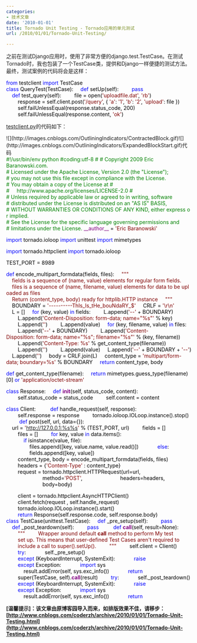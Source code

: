 ```yaml
---
categories:
- 技术文章
date: '2010-01-01'
title: Tornado Unit Testing - Tornado应用的单元测试
url: /2010/01/01/Tornado-Unit-Testing/

---
```



之前在测试Django应用时，使用了非常方便的django.test.TestCase。在测试Tornado时，我也包装了一个TestCase类，提供和Django一样便捷的测试方法。最终，测试案例的代码将会是这样：
<div class="cnblogs_code"><div><span style="color: #0000ff;">from</span><span style="color: #000000;">&nbsp;testclient&nbsp;</span><span style="color: #0000ff;">import</span><span style="color: #000000;">&nbsp;TestCase
<br />
</span><span style="color: #0000ff;">class</span><span style="color: #000000;">&nbsp;QueryTest(TestCase):
&nbsp;&nbsp;&nbsp;&nbsp;</span><span style="color: #0000ff;">def</span><span style="color: #000000;">&nbsp;setUp(self):
&nbsp;&nbsp;&nbsp;&nbsp;&nbsp;&nbsp;&nbsp;&nbsp;</span><span style="color: #0000ff;">pass</span><span style="color: #000000;">
&nbsp;&nbsp;&nbsp;&nbsp;</span><span style="color: #0000ff;">def</span><span style="color: #000000;">&nbsp;test_query(self):
&nbsp;&nbsp;&nbsp;&nbsp;&nbsp;&nbsp;&nbsp;&nbsp;file&nbsp;</span><span style="color: #000000;">=</span><span style="color: #000000;">&nbsp;open(</span><span style="color: #800000;">'</span><span style="color: #800000;">uploadfile.dat</span><span style="color: #800000;">'</span><span style="color: #000000;">,&nbsp;</span><span style="color: #800000;">'</span><span style="color: #800000;">rb</span><span style="color: #800000;">'</span><span style="color: #000000;">)
&nbsp;&nbsp;&nbsp;&nbsp;&nbsp;&nbsp;&nbsp;&nbsp;response&nbsp;</span><span style="color: #000000;">=</span><span style="color: #000000;">&nbsp;self.client.post(</span><span style="color: #800000;">'</span><span style="color: #800000;">/query</span><span style="color: #800000;">'</span><span style="color: #000000;">,&nbsp;{&nbsp;</span><span style="color: #800000;">'</span><span style="color: #800000;">a</span><span style="color: #800000;">'</span><span style="color: #000000;">:&nbsp;</span><span style="color: #800000;">'</span><span style="color: #800000;">1</span><span style="color: #800000;">'</span><span style="color: #000000;">,&nbsp;<span style="color: #800000;">'</span><span style="color: #800000;">b</span><span style="color: #800000;">'</span><span style="color: #000000;">:&nbsp;</span><span style="color: #800000;">'</span><span style="color: #800000;">2</span><span style="color: #800000;">'</span><span style="color: #000000;">,</span> </span><span style="color: #800000;">'upload</span><span style="color: #800000;">'</span><span style="color: #000000;">:&nbsp;file&nbsp;})
<br />
&nbsp;&nbsp;&nbsp;&nbsp;&nbsp;&nbsp;&nbsp;&nbsp;self.failUnlessEqual(response.status_code,&nbsp;</span><span style="color: #000000;">200</span><span style="color: #000000;">)
&nbsp;&nbsp;&nbsp;&nbsp;&nbsp;&nbsp;&nbsp;&nbsp;self.failUnlessEqual(response.content,&nbsp;</span><span style="color: #800000;">'</span><span style="color: #800000;">ok</span><span style="color: #800000;">'</span><span style="color: #000000;">)</span></div></div>

[testclient.py](http://coderzh.googlecode.com/svn/trunk/CodeSnippet/testclient.py)的代码如下：&nbsp;
<div class="cnblogs_code" onclick="cnblogs_code_show('fff10722-a93a-42d1-afd6-002962c65b03')">![](http://images.cnblogs.com/OutliningIndicators/ContractedBlock.gif)![](http://images.cnblogs.com/OutliningIndicators/ExpandedBlockStart.gif)<span class="cnblogs_code_collapse">代码</span><div id="cnblogs_code_open_fff10722-a93a-42d1-afd6-002962c65b03"><div><span style="color: #008000;">#</span><span style="color: #008000;">!/usr/bin/env&nbsp;python</span><span style="color: #008000;">
#</span><span style="color: #008000;">coding:utf-8</span><span style="color: #008000;">
#
#</span><span style="color: #008000;">&nbsp;Copyright&nbsp;2009&nbsp;Eric Baranowski.com.</span><span style="color: #008000;">
#</span><span style="color: #008000;">&nbsp;Licensed&nbsp;under&nbsp;the&nbsp;Apache&nbsp;License,&nbsp;Version&nbsp;2.0&nbsp;(the&nbsp;"License");</span><span style="color: #008000;">
#</span><span style="color: #008000;">&nbsp;you&nbsp;may&nbsp;not&nbsp;use&nbsp;this&nbsp;file&nbsp;except&nbsp;in&nbsp;compliance&nbsp;with&nbsp;the&nbsp;License.</span><span style="color: #008000;">
#</span><span style="color: #008000;">&nbsp;You&nbsp;may&nbsp;obtain&nbsp;a&nbsp;copy&nbsp;of&nbsp;the&nbsp;License&nbsp;at</span><span style="color: #008000;">
#
#</span><span style="color: #008000;">&nbsp;&nbsp;&nbsp;&nbsp;&nbsp;http://www.apache.org/licenses/LICENSE-2.0</span><span style="color: #008000;">
#
#</span><span style="color: #008000;">&nbsp;Unless&nbsp;required&nbsp;by&nbsp;applicable&nbsp;law&nbsp;or&nbsp;agreed&nbsp;to&nbsp;in&nbsp;writing,&nbsp;software</span><span style="color: #008000;">
#</span><span style="color: #008000;">&nbsp;distributed&nbsp;under&nbsp;the&nbsp;License&nbsp;is&nbsp;distributed&nbsp;on&nbsp;an&nbsp;"AS&nbsp;IS"&nbsp;BASIS,</span><span style="color: #008000;">
#</span><span style="color: #008000;">&nbsp;WITHOUT&nbsp;WARRANTIES&nbsp;OR&nbsp;CONDITIONS&nbsp;OF&nbsp;ANY&nbsp;KIND,&nbsp;either&nbsp;express&nbsp;or&nbsp;implied.</span><span style="color: #008000;">
#</span><span style="color: #008000;">&nbsp;See&nbsp;the&nbsp;License&nbsp;for&nbsp;the&nbsp;specific&nbsp;language&nbsp;governing&nbsp;permissions&nbsp;and</span><span style="color: #008000;">
#</span><span style="color: #008000;">&nbsp;limitations&nbsp;under&nbsp;the&nbsp;License.</span><span style="color: #008000;">
</span><span style="color: #000000;">
</span><span style="color: #800080;">__author__</span><span style="color: #000000;">&nbsp;</span><span style="color: #000000;">=</span><span style="color: #000000;">&nbsp;</span><span style="color: #800000;">'</span><span style="color: #800000;">Eric Baranowski</span><span style="color: #800000;">'</span><span style="color: #000000;">

</span><span style="color: #0000ff;">import</span><span style="color: #000000;">&nbsp;tornado.ioloop
</span><span style="color: #0000ff;">import</span><span style="color: #000000;">&nbsp;unittest
</span><span style="color: #0000ff;">import</span><span style="color: #000000;">&nbsp;mimetypes

</span><span style="color: #0000ff;">import</span><span style="color: #000000;">&nbsp;tornado.httpclient
</span><span style="color: #0000ff;">import</span><span style="color: #000000;">&nbsp;tornado.ioloop

TEST_PORT&nbsp;</span><span style="color: #000000;">=</span><span style="color: #000000;">&nbsp;</span><span style="color: #000000;">8989</span><span style="color: #000000;">

</span><span style="color: #0000ff;">def</span><span style="color: #000000;">&nbsp;encode_multipart_formdata(fields,&nbsp;files):
&nbsp;&nbsp;&nbsp;&nbsp;</span><span style="color: #800000;">"""</span><span style="color: #800000;">
&nbsp;&nbsp;&nbsp;&nbsp;fields&nbsp;is&nbsp;a&nbsp;sequence&nbsp;of&nbsp;(name,&nbsp;value)&nbsp;elements&nbsp;for&nbsp;regular&nbsp;form&nbsp;fields.
&nbsp;&nbsp;&nbsp;&nbsp;files&nbsp;is&nbsp;a&nbsp;sequence&nbsp;of&nbsp;(name,&nbsp;filename,&nbsp;value)&nbsp;elements&nbsp;for&nbsp;data&nbsp;to&nbsp;be&nbsp;uploaded&nbsp;as&nbsp;files
&nbsp;&nbsp;&nbsp;&nbsp;Return&nbsp;(content_type,&nbsp;body)&nbsp;ready&nbsp;for&nbsp;httplib.HTTP&nbsp;instance
&nbsp;&nbsp;&nbsp;&nbsp;</span><span style="color: #800000;">"""</span><span style="color: #000000;">
&nbsp;&nbsp;&nbsp;&nbsp;BOUNDARY&nbsp;</span><span style="color: #000000;">=</span><span style="color: #000000;">&nbsp;</span><span style="color: #800000;">'</span><span style="color: #800000;">----------ThIs_Is_tHe_bouNdaRY_$</span><span style="color: #800000;">'</span><span style="color: #000000;">
&nbsp;&nbsp;&nbsp;&nbsp;CRLF&nbsp;</span><span style="color: #000000;">=</span><span style="color: #000000;">&nbsp;</span><span style="color: #800000;">'</span><span style="color: #800000;">\r\n</span><span style="color: #800000;">'</span><span style="color: #000000;">
&nbsp;&nbsp;&nbsp;&nbsp;L&nbsp;</span><span style="color: #000000;">=</span><span style="color: #000000;">&nbsp;[]
&nbsp;&nbsp;&nbsp;&nbsp;</span><span style="color: #0000ff;">for</span><span style="color: #000000;">&nbsp;(key,&nbsp;value)&nbsp;</span><span style="color: #0000ff;">in</span><span style="color: #000000;">&nbsp;fields:
&nbsp;&nbsp;&nbsp;&nbsp;&nbsp;&nbsp;&nbsp;&nbsp;L.append(</span><span style="color: #800000;">'</span><span style="color: #800000;">--</span><span style="color: #800000;">'</span><span style="color: #000000;">&nbsp;</span><span style="color: #000000;">+</span><span style="color: #000000;">&nbsp;BOUNDARY)
&nbsp;&nbsp;&nbsp;&nbsp;&nbsp;&nbsp;&nbsp;&nbsp;L.append(</span><span style="color: #800000;">'</span><span style="color: #800000;">Content-Disposition:&nbsp;form-data;&nbsp;name="%s"</span><span style="color: #800000;">'</span><span style="color: #000000;">&nbsp;</span><span style="color: #000000;">%</span><span style="color: #000000;">&nbsp;key)
&nbsp;&nbsp;&nbsp;&nbsp;&nbsp;&nbsp;&nbsp;&nbsp;L.append(</span><span style="color: #800000;">''</span><span style="color: #000000;">)
&nbsp;&nbsp;&nbsp;&nbsp;&nbsp;&nbsp;&nbsp;&nbsp;L.append(value)
&nbsp;&nbsp;&nbsp;&nbsp;</span><span style="color: #0000ff;">for</span><span style="color: #000000;">&nbsp;(key,&nbsp;filename,&nbsp;value)&nbsp;</span><span style="color: #0000ff;">in</span><span style="color: #000000;">&nbsp;files:
&nbsp;&nbsp;&nbsp;&nbsp;&nbsp;&nbsp;&nbsp;&nbsp;L.append(</span><span style="color: #800000;">'</span><span style="color: #800000;">--</span><span style="color: #800000;">'</span><span style="color: #000000;">&nbsp;</span><span style="color: #000000;">+</span><span style="color: #000000;">&nbsp;BOUNDARY)
&nbsp;&nbsp;&nbsp;&nbsp;&nbsp;&nbsp;&nbsp;&nbsp;L.append(</span><span style="color: #800000;">'</span><span style="color: #800000;">Content-Disposition:&nbsp;form-data;&nbsp;name="%s";&nbsp;filename="%s"</span><span style="color: #800000;">'</span><span style="color: #000000;">&nbsp;</span><span style="color: #000000;">%</span><span style="color: #000000;">&nbsp;(key,&nbsp;filename))
&nbsp;&nbsp;&nbsp;&nbsp;&nbsp;&nbsp;&nbsp;&nbsp;L.append(</span><span style="color: #800000;">'</span><span style="color: #800000;">Content-Type:&nbsp;%s</span><span style="color: #800000;">'</span><span style="color: #000000;">&nbsp;</span><span style="color: #000000;">%</span><span style="color: #000000;">&nbsp;get_content_type(filename))
&nbsp;&nbsp;&nbsp;&nbsp;&nbsp;&nbsp;&nbsp;&nbsp;L.append(</span><span style="color: #800000;">''</span><span style="color: #000000;">)
&nbsp;&nbsp;&nbsp;&nbsp;&nbsp;&nbsp;&nbsp;&nbsp;L.append(value)
&nbsp;&nbsp;&nbsp;&nbsp;L.append(</span><span style="color: #800000;">'</span><span style="color: #800000;">--</span><span style="color: #800000;">'</span><span style="color: #000000;">&nbsp;</span><span style="color: #000000;">+</span><span style="color: #000000;">&nbsp;BOUNDARY&nbsp;</span><span style="color: #000000;">+</span><span style="color: #000000;">&nbsp;</span><span style="color: #800000;">'</span><span style="color: #800000;">--</span><span style="color: #800000;">'</span><span style="color: #000000;">)
&nbsp;&nbsp;&nbsp;&nbsp;L.append(</span><span style="color: #800000;">''</span><span style="color: #000000;">)
&nbsp;&nbsp;&nbsp;&nbsp;body&nbsp;</span><span style="color: #000000;">=</span><span style="color: #000000;">&nbsp;CRLF.join(L)
&nbsp;&nbsp;&nbsp;&nbsp;content_type&nbsp;</span><span style="color: #000000;">=</span><span style="color: #000000;">&nbsp;</span><span style="color: #800000;">'</span><span style="color: #800000;">multipart/form-data;&nbsp;boundary=%s</span><span style="color: #800000;">'</span><span style="color: #000000;">&nbsp;</span><span style="color: #000000;">%</span><span style="color: #000000;">&nbsp;BOUNDARY
&nbsp;&nbsp;&nbsp;&nbsp;</span><span style="color: #0000ff;">return</span><span style="color: #000000;">&nbsp;content_type,&nbsp;body

</span><span style="color: #0000ff;">def</span><span style="color: #000000;">&nbsp;get_content_type(filename):
&nbsp;&nbsp;&nbsp;&nbsp;</span><span style="color: #0000ff;">return</span><span style="color: #000000;">&nbsp;mimetypes.guess_type(filename)[0]&nbsp;</span><span style="color: #0000ff;">or</span><span style="color: #000000;">&nbsp;</span><span style="color: #800000;">'</span><span style="color: #800000;">application/octet-stream</span><span style="color: #800000;">'</span><span style="color: #000000;">

</span><span style="color: #0000ff;">class</span><span style="color: #000000;">&nbsp;Response:
&nbsp;&nbsp;&nbsp;&nbsp;</span><span style="color: #0000ff;">def</span><span style="color: #000000;">&nbsp;</span><span style="color: #800080;">__init__</span><span style="color: #000000;">(self,&nbsp;status_code,&nbsp;content):
&nbsp;&nbsp;&nbsp;&nbsp;&nbsp;&nbsp;&nbsp;&nbsp;self.status_code&nbsp;</span><span style="color: #000000;">=</span><span style="color: #000000;">&nbsp;status_code
&nbsp;&nbsp;&nbsp;&nbsp;&nbsp;&nbsp;&nbsp;&nbsp;self.content&nbsp;</span><span style="color: #000000;">=</span><span style="color: #000000;">&nbsp;content

</span><span style="color: #0000ff;">class</span><span style="color: #000000;">&nbsp;Client:
&nbsp;&nbsp;&nbsp;&nbsp;
&nbsp;&nbsp;&nbsp;&nbsp;</span><span style="color: #0000ff;">def</span><span style="color: #000000;">&nbsp;handle_request(self,&nbsp;response):
&nbsp;&nbsp;&nbsp;&nbsp;&nbsp;&nbsp;&nbsp;&nbsp;self.response&nbsp;</span><span style="color: #000000;">=</span><span style="color: #000000;">&nbsp;response
&nbsp;&nbsp;&nbsp;&nbsp;&nbsp;&nbsp;&nbsp;&nbsp;tornado.ioloop.IOLoop.instance().stop()
&nbsp;&nbsp;&nbsp;&nbsp;
&nbsp;&nbsp;&nbsp;&nbsp;</span><span style="color: #0000ff;">def</span><span style="color: #000000;">&nbsp;post(self,&nbsp;url,&nbsp;data</span><span style="color: #000000;">=</span><span style="color: #000000;">{}):
&nbsp;&nbsp;&nbsp;&nbsp;url&nbsp;</span><span style="color: #000000;">=</span><span style="color: #000000;">&nbsp;</span><span style="color: #800000;">'</span><span style="color: #800000;">http://127.0.0.1:%s%s</span><span style="color: #800000;">'</span><span style="color: #000000;">&nbsp;</span><span style="color: #000000;">%</span><span style="color: #000000;">&nbsp;(TEST_PORT,&nbsp;url)
&nbsp;&nbsp;&nbsp;&nbsp;&nbsp;&nbsp;&nbsp;&nbsp;fields&nbsp;</span><span style="color: #000000;">=</span><span style="color: #000000;">&nbsp;[]
&nbsp;&nbsp;&nbsp;&nbsp;&nbsp;&nbsp;&nbsp;&nbsp;files&nbsp;</span><span style="color: #000000;">=</span><span style="color: #000000;">&nbsp;[]
&nbsp;&nbsp;&nbsp;&nbsp;&nbsp;&nbsp;&nbsp;&nbsp;</span><span style="color: #0000ff;">for</span><span style="color: #000000;">&nbsp;key,&nbsp;value&nbsp;</span><span style="color: #0000ff;">in</span><span style="color: #000000;">&nbsp;data.items():
&nbsp;&nbsp;&nbsp;&nbsp;&nbsp;&nbsp;&nbsp;&nbsp;&nbsp;&nbsp;&nbsp;&nbsp;</span><span style="color: #0000ff;">if</span><span style="color: #000000;">&nbsp;isinstance(value,&nbsp;file):
&nbsp;&nbsp;&nbsp;&nbsp;&nbsp;&nbsp;&nbsp;&nbsp;&nbsp;&nbsp;&nbsp;&nbsp;&nbsp;&nbsp;&nbsp;&nbsp;files.append([key,&nbsp;value.name,&nbsp;value.read()])
&nbsp;&nbsp;&nbsp;&nbsp;&nbsp;&nbsp;&nbsp;&nbsp;&nbsp;&nbsp;&nbsp;&nbsp;</span><span style="color: #0000ff;">else</span><span style="color: #000000;">:
&nbsp;&nbsp;&nbsp;&nbsp;&nbsp;&nbsp;&nbsp;&nbsp;&nbsp;&nbsp;&nbsp;&nbsp;&nbsp;&nbsp;&nbsp;&nbsp;fields.append([key,&nbsp;value])
&nbsp;&nbsp;&nbsp;&nbsp;&nbsp;&nbsp;&nbsp;&nbsp;&nbsp;&nbsp;&nbsp;&nbsp;&nbsp;&nbsp;&nbsp;&nbsp;
&nbsp;&nbsp;&nbsp;&nbsp;&nbsp;&nbsp;&nbsp;&nbsp;content_type,&nbsp;body&nbsp;</span><span style="color: #000000;">=</span><span style="color: #000000;">&nbsp;encode_multipart_formdata(fields,&nbsp;files)
&nbsp;&nbsp;&nbsp;&nbsp;&nbsp;&nbsp;&nbsp;&nbsp;headers&nbsp;</span><span style="color: #000000;">=</span><span style="color: #000000;">&nbsp;{</span><span style="color: #800000;">'</span><span style="color: #800000;">Content-Type</span><span style="color: #800000;">'</span><span style="color: #000000;">&nbsp;:&nbsp;content_type}
&nbsp;&nbsp;&nbsp;&nbsp;&nbsp;&nbsp;&nbsp;&nbsp;
&nbsp;&nbsp;&nbsp;&nbsp;&nbsp;&nbsp;&nbsp;&nbsp;request&nbsp;</span><span style="color: #000000;">=</span><span style="color: #000000;">&nbsp;tornado.httpclient.HTTPRequest(url</span><span style="color: #000000;">=</span><span style="color: #000000;">url,
&nbsp;&nbsp;&nbsp;&nbsp;&nbsp;&nbsp;&nbsp;&nbsp;&nbsp;&nbsp;&nbsp;&nbsp;&nbsp;&nbsp;&nbsp;&nbsp;&nbsp;&nbsp;&nbsp;&nbsp;&nbsp;&nbsp;&nbsp;&nbsp;&nbsp;method</span><span style="color: #000000;">=</span><span style="color: #800000;">'</span><span style="color: #800000;">POST</span><span style="color: #800000;">'</span><span style="color: #000000;">,
&nbsp;&nbsp;&nbsp;&nbsp;&nbsp;&nbsp;&nbsp;&nbsp;&nbsp;&nbsp;&nbsp;&nbsp;&nbsp;&nbsp;&nbsp;&nbsp;&nbsp;&nbsp;&nbsp;&nbsp;&nbsp;&nbsp;&nbsp;&nbsp;&nbsp;headers</span><span style="color: #000000;">=</span><span style="color: #000000;">headers,
&nbsp;&nbsp;&nbsp;&nbsp;&nbsp;&nbsp;&nbsp;&nbsp;&nbsp;&nbsp;&nbsp;&nbsp;&nbsp;&nbsp;&nbsp;&nbsp;&nbsp;&nbsp;&nbsp;&nbsp;&nbsp;&nbsp;&nbsp;&nbsp;&nbsp;body</span><span style="color: #000000;">=</span><span style="color: #000000;">body)

&nbsp;&nbsp;&nbsp;&nbsp;&nbsp;&nbsp;&nbsp;&nbsp;client&nbsp;</span><span style="color: #000000;">=</span><span style="color: #000000;">&nbsp;tornado.httpclient.AsyncHTTPClient()
&nbsp;&nbsp;&nbsp;&nbsp;&nbsp;&nbsp;&nbsp;&nbsp;client.fetch(request&nbsp;,&nbsp;self.handle_request)&nbsp;&nbsp;&nbsp;&nbsp;
&nbsp;&nbsp;&nbsp;&nbsp;&nbsp;&nbsp;&nbsp;&nbsp;tornado.ioloop.IOLoop.instance().start()
&nbsp;&nbsp;&nbsp;&nbsp;&nbsp;&nbsp;&nbsp;&nbsp;
&nbsp;&nbsp;&nbsp;&nbsp;&nbsp;&nbsp;&nbsp;&nbsp;</span><span style="color: #0000ff;">return</span><span style="color: #000000;">&nbsp;Response(self.response.code,&nbsp;self.response.body)
&nbsp;&nbsp;&nbsp;&nbsp;
</span><span style="color: #0000ff;">class</span><span style="color: #000000;">&nbsp;TestCase(unittest.TestCase):
&nbsp;&nbsp;&nbsp;&nbsp;</span><span style="color: #0000ff;">def</span><span style="color: #000000;">&nbsp;_pre_setup(self):
&nbsp;&nbsp;&nbsp;&nbsp;&nbsp;&nbsp;&nbsp; </span><span style="color: #0000ff;">pass</span><span style="color: #000000;">
&nbsp;&nbsp;&nbsp;&nbsp;
&nbsp;&nbsp;&nbsp;&nbsp;</span><span style="color: #0000ff;">def</span><span style="color: #000000;">&nbsp;_post_teardown(self):
&nbsp;&nbsp;&nbsp;&nbsp;&nbsp;&nbsp;&nbsp; </span><span style="color: #0000ff;">pass</span><span style="color: #000000;">
&nbsp;&nbsp;&nbsp;&nbsp;
&nbsp;&nbsp;&nbsp;&nbsp;</span><span style="color: #0000ff;">def</span><span style="color: #000000;">&nbsp;</span><span style="color: #800080;">__call__</span><span style="color: #000000;">(self,&nbsp;result</span><span style="color: #000000;">=</span><span style="color: #000000;">None):
&nbsp;&nbsp;&nbsp;&nbsp;&nbsp;&nbsp;&nbsp;&nbsp;</span><span style="color: #800000;">"""</span><span style="color: #800000;">
&nbsp;&nbsp;&nbsp;&nbsp;&nbsp;&nbsp;&nbsp;&nbsp;Wrapper&nbsp;around&nbsp;default&nbsp;__call__&nbsp;method&nbsp;to&nbsp;perform&nbsp;My&nbsp;test
&nbsp;&nbsp;&nbsp;&nbsp;&nbsp;&nbsp;&nbsp;&nbsp;set&nbsp;up.&nbsp;This&nbsp;means&nbsp;that&nbsp;user-defined&nbsp;Test&nbsp;Cases&nbsp;aren't&nbsp;required&nbsp;to
&nbsp;&nbsp;&nbsp;&nbsp;&nbsp;&nbsp;&nbsp;&nbsp;include&nbsp;a&nbsp;call&nbsp;to&nbsp;super().setUp().
&nbsp;&nbsp;&nbsp;&nbsp;&nbsp;&nbsp;&nbsp;&nbsp;</span><span style="color: #800000;">"""</span><span style="color: #000000;">
&nbsp;&nbsp;&nbsp;&nbsp;&nbsp;&nbsp;&nbsp;&nbsp;self.client&nbsp;</span><span style="color: #000000;">=</span><span style="color: #000000;">&nbsp;Client()
&nbsp;&nbsp;&nbsp;&nbsp;&nbsp;&nbsp;&nbsp;&nbsp;</span><span style="color: #0000ff;">try</span><span style="color: #000000;">:
&nbsp;&nbsp;&nbsp;&nbsp;&nbsp;&nbsp;&nbsp;&nbsp;&nbsp;&nbsp;&nbsp;&nbsp;self._pre_setup()
&nbsp;&nbsp;&nbsp;&nbsp;&nbsp;&nbsp;&nbsp;&nbsp;</span><span style="color: #0000ff;">except</span><span style="color: #000000;">&nbsp;(KeyboardInterrupt,&nbsp;SystemExit):
&nbsp;&nbsp;&nbsp;&nbsp;&nbsp;&nbsp;&nbsp;&nbsp;&nbsp;&nbsp;&nbsp;&nbsp;</span><span style="color: #0000ff;">raise</span><span style="color: #000000;">
&nbsp;&nbsp;&nbsp;&nbsp;&nbsp;&nbsp;&nbsp;&nbsp;</span><span style="color: #0000ff;">except</span><span style="color: #000000;">&nbsp;Exception:
&nbsp;&nbsp;&nbsp;&nbsp;&nbsp;&nbsp;&nbsp;&nbsp;&nbsp;&nbsp;&nbsp;&nbsp;</span><span style="color: #0000ff;">import</span><span style="color: #000000;">&nbsp;sys
&nbsp;&nbsp;&nbsp;&nbsp;&nbsp;&nbsp;&nbsp;&nbsp;&nbsp;&nbsp;&nbsp;&nbsp;result.addError(self,&nbsp;sys.exc_info())
&nbsp;&nbsp;&nbsp;&nbsp;&nbsp;&nbsp;&nbsp;&nbsp;&nbsp;&nbsp;&nbsp;&nbsp;</span><span style="color: #0000ff;">return</span><span style="color: #000000;">
&nbsp;&nbsp;&nbsp;&nbsp;&nbsp;&nbsp;&nbsp;&nbsp;super(TestCase,&nbsp;self).</span><span style="color: #800080;">__call__</span><span style="color: #000000;">(result)
&nbsp;&nbsp;&nbsp;&nbsp;&nbsp;&nbsp;&nbsp;&nbsp;</span><span style="color: #0000ff;">try</span><span style="color: #000000;">:
&nbsp;&nbsp;&nbsp;&nbsp;&nbsp;&nbsp;&nbsp;&nbsp;&nbsp;&nbsp;&nbsp;&nbsp;self._post_teardown()
&nbsp;&nbsp;&nbsp;&nbsp;&nbsp;&nbsp;&nbsp;&nbsp;</span><span style="color: #0000ff;">except</span><span style="color: #000000;">&nbsp;(KeyboardInterrupt,&nbsp;SystemExit):
&nbsp;&nbsp;&nbsp;&nbsp;&nbsp;&nbsp;&nbsp;&nbsp;&nbsp;&nbsp;&nbsp;&nbsp;</span><span style="color: #0000ff;">raise</span><span style="color: #000000;">
&nbsp;&nbsp;&nbsp;&nbsp;&nbsp;&nbsp;&nbsp;&nbsp;</span><span style="color: #0000ff;">except</span><span style="color: #000000;">&nbsp;Exception:
&nbsp;&nbsp;&nbsp;&nbsp;&nbsp;&nbsp;&nbsp;&nbsp;&nbsp;&nbsp;&nbsp;&nbsp;</span><span style="color: #0000ff;">import</span><span style="color: #000000;">&nbsp;sys
&nbsp;&nbsp;&nbsp;&nbsp;&nbsp;&nbsp;&nbsp;&nbsp;&nbsp;&nbsp;&nbsp;&nbsp;result.addError(self,&nbsp;sys.exc_info())
&nbsp;&nbsp;&nbsp;&nbsp;&nbsp;&nbsp;&nbsp;&nbsp;&nbsp;&nbsp;&nbsp;&nbsp;</span><span style="color: #0000ff;">return</span><span style="color: #000000;">
</span></div></div></div>

**[温馨提示]：该文章由原博客园导入而来，如排版效果不佳，请移步：[http://www.cnblogs.com/coderzh/archive/2010/01/01/Tornado-Unit-Testing.html](http://www.cnblogs.com/coderzh/archive/2010/01/01/Tornado-Unit-Testing.html)**